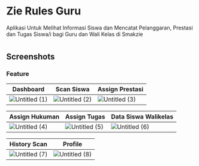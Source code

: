 
# Zie Rules Guru

Aplikasi Untuk Melihat Informasi Siswa dan Mencatat Pelanggaran, Prestasi dan Tugas Siswa/i bagi Guru dan Wali Kelas di Smakzie 

#

## Screenshots

### Feature

| Dashboard | Scan Siswa | Assign Prestasi |
| --- | --- | --- |
| ![Untitled (1)](https://github.com/Apechi/ZieRulesGuru/assets/106357977/369ae785-7377-4d99-8bbc-aacc5638b242) | ![Untitled (2)](https://github.com/Apechi/ZieRulesGuru/assets/106357977/b45ced36-47d2-48f3-89ee-5a9b92e7f688) | ![Untitled (3)](https://github.com/Apechi/ZieRulesGuru/assets/106357977/ba631928-a280-4968-8a1b-30074b2ba9ed) |


| Assign Hukuman | Assign Tugas | Data Siswa Walikelas |
| --- | --- | --- |
| ![Untitled (4)](https://github.com/Apechi/ZieRulesGuru/assets/106357977/b7fec766-3bce-4a69-b7bb-dd6c3c84fcd3) | ![Untitled (5)](https://github.com/Apechi/ZieRulesGuru/assets/106357977/11322bcd-1a32-4b82-b3bb-5823ea81ddb8) | ![Untitled (6)](https://github.com/Apechi/ZieRulesGuru/assets/106357977/b5e6b865-9dd6-40a2-885c-2fde69abaeaf) |


| History Scan | Profile |
| --- | --- |
| ![Untitled (7)](https://github.com/Apechi/ZieRulesGuru/assets/106357977/b678fbfa-0753-4645-9600-a594e0302f58) | ![Untitled (8)](https://github.com/Apechi/ZieRulesGuru/assets/106357977/b899854c-2f51-4f74-baf5-370ef995338f) | 


